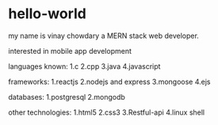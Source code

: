 # hello-world

my name is vinay chowdary a MERN stack web developer.

interested in mobile app development

languages known:
1.c
2.cpp
3.java
4.javascript

frameworks:
1.reactjs
2.nodejs and express
3.mongoose
4.ejs

databases:
1.postgresql
2.mongodb

other technologies:
1.html5
2.css3
3.Restful-api
4.linux shell
